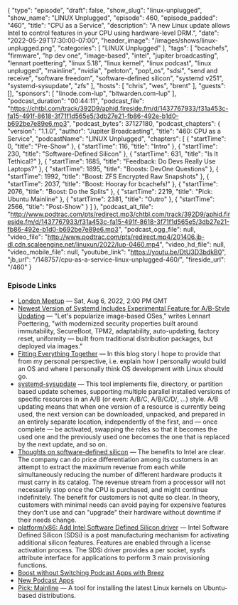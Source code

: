 {
  "type": "episode",
  "draft": false,
  "show_slug": "linux-unplugged",
  "show_name": "LINUX Unplugged",
  "episode": 460,
  "episode_padded": "460",
  "title": "CPU as a Service",
  "description": "A new Linux update allows Intel to control features in your CPU using hardware-level DRM.",
  "date": "2022-05-29T17:30:00-07:00",
  "header_image": "/images/shows/linux-unplugged.png",
  "categories": [
    "LINUX Unplugged"
  ],
  "tags": [
    "bcachefs",
    "firmware",
    "hp dev one",
    "image-based",
    "intel",
    "jupiter broadcasting",
    "lennart poettering",
    "linux 5.18",
    "linux kernel",
    "linux podcast",
    "linux unplugged",
    "mainline",
    "nvidia",
    "peloton",
    "pop!_os",
    "sdsi",
    "send and receive",
    "software freedom",
    "software-defined silicon",
    "systemd v251",
    "systemd-sysupdate",
    "zfs"
  ],
  "hosts": [
    "chris",
    "wes",
    "brent"
  ],
  "guests": [],
  "sponsors": [
    "linode.com-lup",
    "bitwarden.com-lup"
  ],
  "podcast_duration": "00:44:11",
  "podcast_file": "https://chtbl.com/track/392D9/aphid.fireside.fm/d/1437767933/f31a453c-fa15-491f-8618-3f71f1d565e5/3db27e21-fb86-492e-b1d0-b692be7e89e6.mp3",
  "podcast_bytes": 37127180,
  "podcast_chapters": {
    "version": "1.1.0",
    "author": "Jupiter Broadcasting",
    "title": "460: CPU as a Service",
    "podcastName": "LINUX Unplugged",
    "chapters": [
      {
        "startTime": 0,
        "title": "Pre-Show"
      },
      {
        "startTime": 116,
        "title": "Intro"
      },
      {
        "startTime": 230,
        "title": "Software-Defined Silicon"
      },
      {
        "startTime": 631,
        "title": "Is It Tethical?"
      },
      {
        "startTime": 1685,
        "title": "Feedback: Do Devs Really Use Laptops?"
      },
      {
        "startTime": 1895,
        "title": "Boosts: DevOne Questions"
      },
      {
        "startTime": 1992,
        "title": "Boost: ZFS Encrypted Raw Snapshots"
      },
      {
        "startTime": 2037,
        "title": "Boost: Hooray for bcachefs!"
      },
      {
        "startTime": 2076,
        "title": "Boost: Do the Splits"
      },
      {
        "startTime": 2219,
        "title": "Pick: Ubuntu Mainline"
      },
      {
        "startTime": 2381,
        "title": "Outro"
      },
      {
        "startTime": 2566,
        "title": "Post-Show"
      }
    ]
  },
  "podcast_alt_file": "http://www.podtrac.com/pts/redirect.mp3/chtbl.com/track/392D9/aphid.fireside.fm/d/1437767933/f31a453c-fa15-491f-8618-3f71f1d565e5/3db27e21-fb86-492e-b1d0-b692be7e89e6.mp3",
  "podcast_ogg_file": null,
  "video_file": "http://www.podtrac.com/pts/redirect.mp4/201406.jb-dl.cdn.scaleengine.net/linuxun/2022/lup-0460.mp4",
  "video_hd_file": null,
  "video_mobile_file": null,
  "youtube_link": "https://youtu.be/DtU3D3bdkB0",
  "jb_url": "/148757/cpu-as-a-service-linux-unplugged-460/",
  "fireside_url": "/460"
}


### Episode Links

  * [London Meetup](https://www.meetup.com/jupiterbroadcasting/events/286056077/ "London Meetup") — Sat, Aug 6, 2022, 2:00 PM GMT
  * [Newest Version of Systemd Includes Experimental Feature for A/B-Style Updating](https://linux.slashdot.org/story/22/05/28/194237/newest-version-of-systemd-includes-experimental-feature-for-ab-style-updating "Newest Version of Systemd Includes Experimental Feature for A/B-Style Updating") — "Let's popularize image-based OSes," writes Lennart Poettering, "with modernized security properties built around immutability, SecureBoot, TPM2, adaptability, auto-updating, factory reset, uniformity — built from traditional distribution packages, but deployed via images."
  * [Fitting Everything Together](https://0pointer.net/blog/fitting-everything-together.html "Fitting Everything Together") — In this blog story I hope to provide that from my personal perspective, i.e. explain how I personally would build an OS and where I personally think OS development with Linux should go.
  * [systemd-sysupdate](https://www.freedesktop.org/software/systemd/man/systemd-sysupdate.html "systemd-sysupdate") — This tool implements file, directory, or partition based update schemes, supporting multiple parallel installed versions of specific resources in an A/B (or even: A/B/C, A/B/C/D/, …) style. A/B updating means that when one version of a resource is currently being used, the next version can be downloaded, unpacked, and prepared in an entirely separate location, independently of the first, and — once complete — be activated, swapping the roles so that it becomes the used one and the previously used one becomes the one that is replaced by the next update, and so on.
  * [Thoughts on software-defined silicon](https://lwn.net/Articles/884876/ "Thoughts on software-defined silicon") — The benefits to Intel are clear. The company can do price differentiation among its customers in an attempt to extract the maximum revenue from each while simultaneously reducing the number of different hardware products it must carry in its catalog. The revenue stream from a processor will not necessarily stop once the CPU is purchased, and might continue indefinitely. The benefit for customers is not quite so clear. In theory, customers with minimal needs can avoid paying for expensive features they don't use and can "upgrade" their hardware without downtime if their needs change.
  * [platform/x86: Add Intel Software Defined Silicon driver](https://lwn.net/ml/linux-kernel/f55e606a-c107-cb00-a866-669e46cccb4d@redhat.com/ "platform/x86: Add Intel Software Defined Silicon driver") — Intel Software Defined Silicon (SDSi) is a post manufacturing mechanism for activating additional silicon features. Features are enabled through a license activation process. The SDSi driver provides a per socket, sysfs attribute interface for applications to perform 3 main provisioning functions.
  * [Boost without Switching Podcast Apps with Breez](https://breez.technology/ "Boost without Switching Podcast Apps with Breez")
  * [New Podcast Apps](https://podcastindex.org/apps?appTypes=app&elements=Chapters%2CValue "New Podcast Apps")
  * [Pick: Mainline](https://github.com/bkw777/mainline "Pick: Mainline") — A tool for installing the latest Linux kernels on Ubuntu-based distributions.


